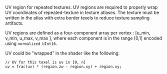 UV region for repeated textures. UV regions are required to properly wrap UV coordinates of repeated-texture in texture atlases.  The texture must be written in the atlas with extra border texels to reduce texture sampling artifacts. 

UV regions are defined as a four-component array per vertex : [u_min, v_min, u_max, v_max ], where each component is in the range [0,1] encoded using `normalized UInt16`.

 UV could be "wrapped" in the shader like the following:
  ``` hlsl
  // UV for this texel is uv in [0, n]
  uv = frac(uv) * (region.zw - region.xy) + region.xy;
  ```




